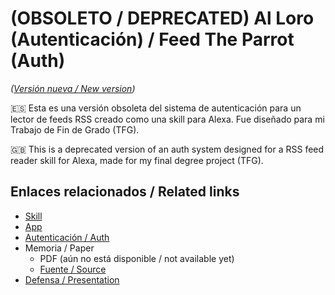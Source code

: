 # (OBSOLETO / DEPRECATED) Al Loro (Autenticación) / Feed The Parrot (Auth)

*([Versión nueva / New version](https://github.com/algono/feed-the-parrot-auth))*

:es: Esta es una versión obsoleta del sistema de autenticación para un lector de feeds RSS creado como una skill para Alexa.
Fue diseñado para mi Trabajo de Fin de Grado (TFG).

:uk: This is a deprecated version of an auth system designed for a RSS feed reader skill for Alexa, made for my final degree project (TFG).

## Enlaces relacionados / Related links

- [Skill](https://github.com/algono/FeedTheParrot-RSS)
- [App](https://github.com/algono/feed_the_parrot_app)
- [Autenticación / Auth](https://github.com/algono/feed-the-parrot-auth)
- Memoria / Paper
  - PDF (aún no está disponible / not available yet)
  - [Fuente / Source](https://github.com/algono/feed-the-parrot-memoria)
- [Defensa / Presentation](https://github.com/algono/feed-the-parrot-defensa)

